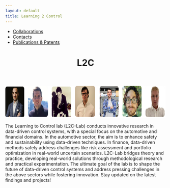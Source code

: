 ```yaml
---
layout: default
title: Learning 2 Control
---
```


<nav>
  <ul>
    <li><a href="{{ site.baseurl }}/collaborations">Collaborations</a></li>
    <li><a href="{{ site.baseurl }}/contacts">Contacts</a></li>
    <li><a href="{{ site.baseurl }}/publications">Publications & Patents</a></li>
  </ul>
</nav>

<header>
  <h1>L2C</h1>
</header>

<div style="text-align: center;">
<img src="assets/images/L2C_group.png" alt="Profile picture" style="height: 100px; width: 600px;" />
</div>

The Learning to Control lab (L2C-Lab) conducts innovative research in data-driven control systems, with a special focus on the automotive and financial domains. In the automotive sector, the aim is to enhance safety and sustainability using data-driven techniques. In finance, data-driven methods safely address challenges like risk assessment and portfolio optimization in real-world uncertain scenarios. L2C-Lab bridges theory and practice, developing real-world solutions through methodological research and practical experimentation. The ultimate goal of the lab is to shape the future of data-driven control systems and address pressing challenges in the above sectors while fostering innovation. Stay updated on the latest findings and projects!
